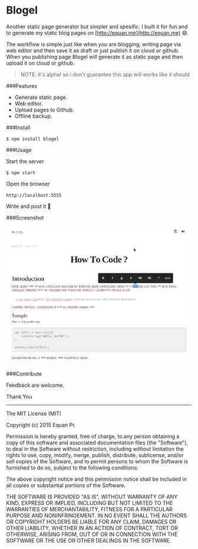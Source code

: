 Blogel
=======

Another static page generator but simpler and spesific. I built it for fun and to generate my static blog pages on [http://equan.me](http://equan.me) :smile:. 

The workflow is simple just like when you are blogging, writing page via web editor and then save it as draft or just publish it on cloud or github. When you publishing page Blogel will generate it as static page and then upload it on cloud or github.


>  NOTE: it's alpha! so i don't guarantee this app will works like it should


###Features
- Generate static page.
- Web editor.
- Upload pages to Github.
- Offline backup.

###Install

    $ npm install blogel
    
###Usage

Start the server

    $ npm start
	
Open the browser 

    http://localhost:5555
    
Write and post it :octopus:

###Screenshot

![blogel-screenhost](https://raw.githubusercontent.com/junwatu/blogel/master/screenshot/screenshot.png)

###Contribute

Feedback are welcome.

Thank You

----

The MIT License (MIT)

Copyright (c) 2015 Equan Pr.

Permission is hereby granted, free of charge, to any person obtaining a copy of
this software and associated documentation files (the "Software"), to deal in
the Software without restriction, including without limitation the rights to
use, copy, modify, merge, publish, distribute, sublicense, and/or sell copies of
the Software, and to permit persons to whom the Software is furnished to do so,
subject to the following conditions:

The above copyright notice and this permission notice shall be included in all
copies or substantial portions of the Software.

THE SOFTWARE IS PROVIDED "AS IS", WITHOUT WARRANTY OF ANY KIND, EXPRESS OR
IMPLIED, INCLUDING BUT NOT LIMITED TO THE WARRANTIES OF MERCHANTABILITY, FITNESS
FOR A PARTICULAR PURPOSE AND NONINFRINGEMENT. IN NO EVENT SHALL THE AUTHORS OR
COPYRIGHT HOLDERS BE LIABLE FOR ANY CLAIM, DAMAGES OR OTHER LIABILITY, WHETHER
IN AN ACTION OF CONTRACT, TORT OR OTHERWISE, ARISING FROM, OUT OF OR IN
CONNECTION WITH THE SOFTWARE OR THE USE OR OTHER DEALINGS IN THE SOFTWARE.

